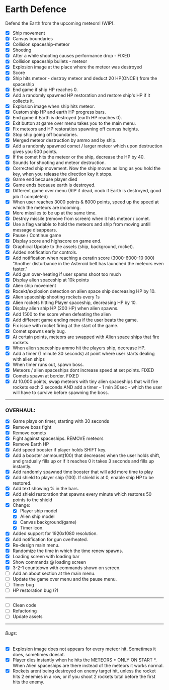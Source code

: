 # Earth Defence
Defend the Earth from the upcoming meteors! (WIP).

* [x] Ship movement
* [x] Canvas boundaries
* [x] Collision spaceship-meteor
* [x] Shooting
* [x] After a while shooting causes performance drop - FIXED
* [x] Collision spaceship bullets - meteor
* [x] Explosion image at the place where the meteor was destroyed
* [x] Score
* [x] Ship hits meteor - destroy meteor and deduct 20 HP(ONCE!) from the spaceship
* [x] End game if ship HP reaches 0.
* [x] Add a randomly spawned HP restoration and restore ship's HP if it collects it.
* [x] Explosion image when ship hits meteor.
* [x] Custom ship HP and earth HP progress bars.
* [x] End game if Earth is destroyed (earth HP reaches 0).
* [x] Exit button at game over menu takes you to the main menu.
* [x] Fix meteors and HP restoration spawning off canvas heights.
* [x] Stop ship going off boundaries.
* [x] Merged meteor destruction by ammo and by ship.
* [x] Add a randomly spawned comet / larger meteor which upon destruction gives you 500 points.
* [x] If the comet hits the meteor or the ship, decrease the HP by 40.
* [x] Sounds for shooting and meteor destruction.
* [x] Corrected ship movement. Now the ship moves as long as you hold the key, when you release the direction key it stops.
* [x]  Game end because player died
* [x]  Game ends because earth is destroyed.
* [x]  Different game over menu (RIP if dead, noob if Earth is destroyed, good job if completed)
* [x]  When user reaches 3000 points & 6000 points, speed up the speed at which the meteors are incoming.
* [x]  More missiles to be up at the same time.
* [x]  Destroy missile (remove from screen) when it hits meteor / comet.
* [x]  Use a flag variable to hold the meteors and ship from moving untill message disappears.
* [x]  Pause / Continue game
* [x]  Display score and highscore on game end.
* [x]  Graphical Update to the assets (ship, background, rocket).
* [x]  Added notification for controls.
* [x]  Add notification when reaching a ceratin score (3000-6000-10 000) "Another disturbance in the Asteroid belt has launched the meteors even faster."
* [x]  Add gun over-heating if user spams shoot too much
* [x]  Display alien spaceship at 10k points
* [x]  Alien ship movement
* [x]  Rocekt/explosion detection on alien space ship decreasing HP by 10.
* [x]  Alien spaceship shooting rockets every 1s
* [x]  Alien rockets hitting Player spaceship, decreasing HP by 10.
* [x]  Display alien ship HP (200 HP) when alien spawns. 
* [x]  Add 1500 to the score when defeating the alien
* [x]  Add different game ending menu if the user beats the game.
* [x]  Fix issue with rocket firing at the start of the game.
* [x]  Comet spawns early bug.
* [x]  At certain points, meteors are swapped with Alien space ships that fire rockets.
* [x]  When alien spaceships ammo hit the players ship, decrease HP.
* [x]  Add a timer (1 minute 30 seconds) at point where user starts dealing with alien ships
* [x]  When timer runs out, spawn boss.
* [x]  Meteors / alien spaceships dont increase speed at set points. FIXED
* [x]  Comets spawn at border. FIXED
* [x]  At 10.000 points, swap meteors with tiny alien spaceships that will fire rockets each 2 seconds AND add a timer - 1 min 30sec - which the user will have to survive before spawning the boss.
-------------------
### OVERHAUL:
* [x] Game plays on timer, starting with 30 seconds
* [x] Remove boss fight
* [x] Remove comets
* [x] Fight against spaceships. REMOVE meteors
* [x] Remove Earth HP
* [x] Add speed booster if player holds SHIFT key.
* [x] Add a booster ammount(100) that decreases when the user holds shift, and gradually fills up or if it reaches 0 it takes 3 seconds and fills up instantly.
* [x] Add randomly spawned time booster that will add more time to play
* [x] Add shield to player ship (100). If shield is at 0, enable ship HP to be restored.
* [x] Add text showing % in the bars. 
* [x] Add shield restoration that spawns every minute which restores 50 points to the shield
* [x] Change:
  * [x] Player ship model
  * [x] Alien ship model
  * [x] Canvas background(game)
  * [x] Timer icon.
* [x]  Added support for 1920x1080 resolution.
* [x]  Add notification for gun overheated.
* [x]  Re-design main menu.
* [x]  Randomize the time in which the time renew spawns.
* [x]  Loading screen with loading bar
* [x]  Show commands @ loading screen
* [x]  3-2-1 countdown with commands shown on screen.
* [ ]  Add an about section at the main menu.
* [ ]  Update the game over menu and the pause menu.
* [ ]  Timer bug
* [ ]  HP restoration bug (?)
------------------------------------------------
* [ ]  Clean code
* [ ]  Refactoring
* [ ]  Update assets
-------------------
###### Bugs:
* [x]  Explosion image does not appears for every meteor hit. Sometimes it does, sometimes doesnt.
* [x]  Player dies instantly when he hits the METEORS * ONLY ON START *. When Alien spaceships are there instead of the meteors it works normal.
* [x]  Rockets arent being destroyed on enemy target hit, unless the rocket hits 2 enemies in a row, or if you shoot 2 rockets total before the first hits the enemy.
